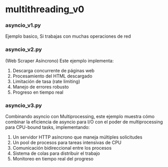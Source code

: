 # multithreading_v0


### asyncio_v1.py
   Ejemplo basico, Si trabajas con muchas operaciones de red

### asyncio_v2.py
  (Web Scraper Asíncrono)
   Este ejemplo implementa:
   1. Descarga concurrente de páginas web
   2. Procesamiento del HTML descargado
   3. Limitación de tasa (rate limiting)
   4. Manejo de errores robusto
   5. Progreso en tiempo real

### asyncio_v3.py
 Combinando asyncio con Multiprocessing, este ejemplo muestra cómo combinar la eficiencia de asyncio para I/O con el poder de multiprocessing para CPU-bound tasks, implementando:
  1. Un servidor HTTP asíncrono que maneja múltiples solicitudes
  2. Un pool de procesos para tareas intensivas de CPU 
  3. Comunicación bidireccional entre los procesos
  4. Sistema de colas para distribuir el trabajo
  5. Monitoreo en tiempo real del progreso
